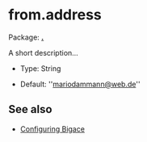 # from.address

Package: **[.](.)**

A short description...


*  Type: String

*  Default: ''mariodammann@web.de''

## See also


*  [Configuring Bigace](manual/configurations)


